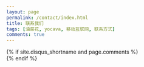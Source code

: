 ```yaml
---
layout: page
permalink: /contact/index.html
title: 联系我们
tags: [油菜花, yocava, 移动互联网, 联系方式]
comments: true
---
```


<div class="entry-content" itemprop="description">
  {% if site.disqus_shortname and page.comments %}<div id="disqus_thread"></div><!-- /#disqus_thread -->{% endif %}
</div>
